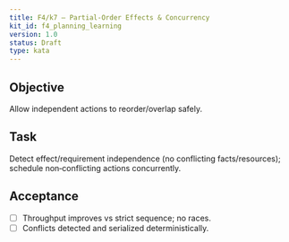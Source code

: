 ```yaml
---
title: F4/k7 — Partial‑Order Effects & Concurrency
kit_id: f4_planning_learning
version: 1.0
status: Draft
type: kata
---
```

## Objective
Allow independent actions to reorder/overlap safely.
## Task
Detect effect/requirement independence (no conflicting facts/resources); schedule non‑conflicting actions concurrently.
## Acceptance
- [ ] Throughput improves vs strict sequence; no races.
- [ ] Conflicts detected and serialized deterministically.